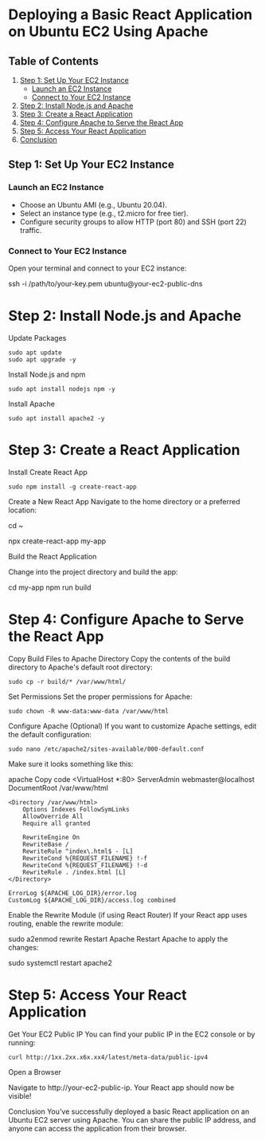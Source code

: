 # Deploying a Basic React Application on Ubuntu EC2 Using Apache

## Table of Contents
1. [Step 1: Set Up Your EC2 Instance](#step-1-set-up-your-ec2-instance)
   - [Launch an EC2 Instance](#launch-an-ec2-instance)
   - [Connect to Your EC2 Instance](#connect-to-your-ec2-instance)
2. [Step 2: Install Node.js and Apache](#step-2-install-nodejs-and-apache)
3. [Step 3: Create a React Application](#step-3-create-a-react-application)
4. [Step 4: Configure Apache to Serve the React App](#step-4-configure-apache-to-serve-the-react-app)
5. [Step 5: Access Your React Application](#step-5-access-your-react-application)
6. [Conclusion](#conclusion)

## Step 1: Set Up Your EC2 Instance

### Launch an EC2 Instance
- Choose an Ubuntu AMI (e.g., Ubuntu 20.04).
- Select an instance type (e.g., t2.micro for free tier).
- Configure security groups to allow HTTP (port 80) and SSH (port 22) traffic.

### Connect to Your EC2 Instance
Open your terminal and connect to your EC2 instance:


ssh -i /path/to/your-key.pem ubuntu@your-ec2-public-dns


# Step 2: Install Node.js and Apache
Update Packages

	sudo apt update
	sudo apt upgrade -y

Install Node.js and npm

	sudo apt install nodejs npm -y

Install Apache

	sudo apt install apache2 -y


# Step 3: Create a React Application

Install Create React App

	sudo npm install -g create-react-app

Create a New React App
Navigate to the home directory or a preferred location:

cd ~

npx create-react-app my-app

Build the React Application

Change into the project directory and build the app:

cd my-app
npm run build

# Step 4: Configure Apache to Serve the React App

Copy Build Files to Apache Directory
Copy the contents of the build directory to Apache's default root directory:

	sudo cp -r build/* /var/www/html/

Set Permissions
Set the proper permissions for Apache:

	sudo chown -R www-data:www-data /var/www/html

Configure Apache
(Optional) If you want to customize Apache settings, edit the default configuration:


	sudo nano /etc/apache2/sites-available/000-default.conf

Make sure it looks something like this:

apache
Copy code
<VirtualHost *:80>
    ServerAdmin webmaster@localhost
    DocumentRoot /var/www/html

    <Directory /var/www/html>
        Options Indexes FollowSymLinks
        AllowOverride All
        Require all granted

        RewriteEngine On
        RewriteBase /
        RewriteRule ^index\.html$ - [L]
        RewriteCond %{REQUEST_FILENAME} !-f
        RewriteCond %{REQUEST_FILENAME} !-d
        RewriteRule . /index.html [L]
    </Directory>

    ErrorLog ${APACHE_LOG_DIR}/error.log
    CustomLog ${APACHE_LOG_DIR}/access.log combined
</VirtualHost>


Enable the Rewrite Module (if using React Router)
If your React app uses routing, enable the rewrite module:

sudo a2enmod rewrite
Restart Apache
Restart Apache to apply the changes:

sudo systemctl restart apache2


# Step 5: Access Your React Application	

Get Your EC2 Public IP
You can find your public IP in the EC2 console or by running:

	curl http://1xx.2xx.x6x.xx4/latest/meta-data/public-ipv4

Open a Browser

Navigate to http://your-ec2-public-ip. Your React app should now be visible!

Conclusion
You’ve successfully deployed a basic React application on an Ubuntu EC2 server using Apache. You can share the public IP address, and anyone can access the application from their browser.
